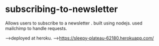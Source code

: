 # subscribing-to-newsletter

Allows users to subscribe  to a newsletter .
built using nodejs.
used mailchimp to handle requests.


-->deployed at heroku.
-->https://sleepy-plateau-62180.herokuapp.com/
